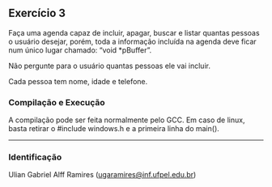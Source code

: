 ## Exercício 3
Faça uma agenda capaz de incluir, apagar, buscar e listar quantas pessoas o usuário desejar, porém, toda a informação incluída na agenda deve ficar num único lugar chamado: “void *pBuffer”.

Não pergunte para o usuário quantas pessoas ele vai incluir.

Cada pessoa tem nome, idade e telefone.

### Compilação e Execução
A compilação pode ser feita normalmente pelo GCC. Em caso de linux, basta retirar o #include windows.h e a primeira linha do main(). 
________________________________________________________
### Identificação
Ulian Gabriel Alff Ramires (ugaramires@inf.ufpel.edu.br)
